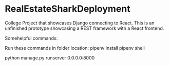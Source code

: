 # RealEstateSharkDeployment


College Project that showcases Django connecting to React. This is an unfinished prototype showcasing a REST framework with a React frontend.  


Somehelpful commands:

Run these commands in folder location:
  pipenv install
  pipenv shell
  
  python manage.py runserver 0.0.0.0:8000
  
  
